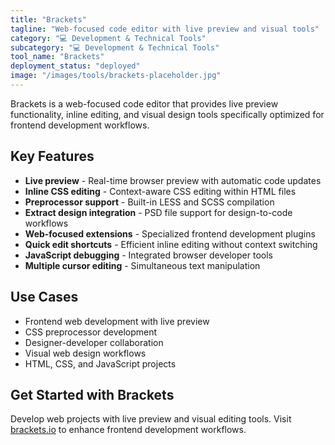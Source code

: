 ```yaml
---
title: "Brackets"
tagline: "Web-focused code editor with live preview and visual tools"
category: "💻 Development & Technical Tools"
subcategory: "💻 Development & Technical Tools"
tool_name: "Brackets"
deployment_status: "deployed"
image: "/images/tools/brackets-placeholder.jpg"
---
```

Brackets is a web-focused code editor that provides live preview functionality, inline editing, and visual design tools specifically optimized for frontend development workflows.

## Key Features

- **Live preview** - Real-time browser preview with automatic code updates
- **Inline CSS editing** - Context-aware CSS editing within HTML files
- **Preprocessor support** - Built-in LESS and SCSS compilation
- **Extract design integration** - PSD file support for design-to-code workflows
- **Web-focused extensions** - Specialized frontend development plugins
- **Quick edit shortcuts** - Efficient inline editing without context switching
- **JavaScript debugging** - Integrated browser developer tools
- **Multiple cursor editing** - Simultaneous text manipulation

## Use Cases

- Frontend web development with live preview
- CSS preprocessor development
- Designer-developer collaboration
- Visual web design workflows
- HTML, CSS, and JavaScript projects

## Get Started with Brackets

Develop web projects with live preview and visual editing tools. Visit [brackets.io](http://brackets.io) to enhance frontend development workflows.